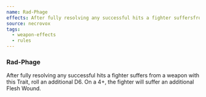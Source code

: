 ```yaml
---
name: Rad-Phage
effects: After fully resolving any successful hits a fighter suffersfrom a weapon with this Trait, roll an additional D6. Ona 4+, the fighter will suffer an additional Flesh Wound.
source: necrovox
tags:
  - weapon-effects
  - rules
---
```

### Rad-Phage

After fully resolving any successful hits a fighter suffers
from a weapon with this Trait, roll an additional D6. On
a 4+, the fighter will suffer an additional Flesh Wound.